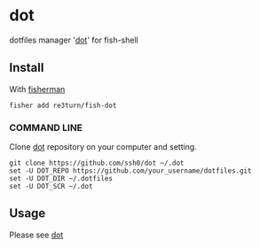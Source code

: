 # dot

dotfiles manager '[dot]' for fish-shell

## Install

With [fisherman]

```
fisher add re3turn/fish-dot
```

### COMMAND LINE

Clone [dot] repository on your computer and setting.

```
git clone https://github.com/ssh0/dot ~/.dot
set -U DOT_REPO https://github.com/your_username/dotfiles.git
set -U DOT_DIR ~/.dotfiles
set -U DOT_SCR ~/.dot
```

## Usage

Please see [dot]

[fisherman]: https://github.com/fisherman/fisherman
[fish-shell]: https://fishshell.com
[dot]: https://github.com/ssh0/dot
